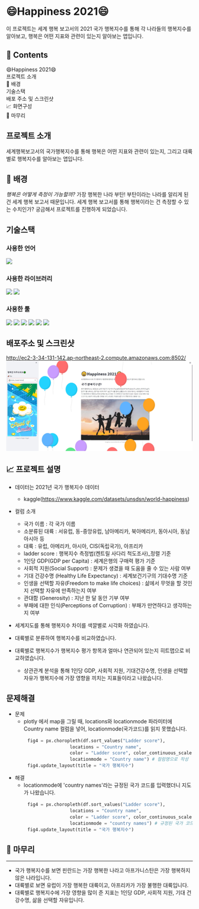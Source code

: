 # 😄Happiness 2021😄
이 프로젝트는 세계 행복 보고서의 2021 국가 행복지수를 통해 각 나라들의 행복지수를 알아보고, 행복은 어떤 지표와 관련이 있는지 알아보는 앱입니다.


## 📖 Contents
😄Happiness 2021😄  
프로젝트 소개  
🌈 배경  
기술스택  
배포 주소 및 스크린샷  
📈 화면구성  
🙏 마무리


## 프로젝트 소개
세계행복보고서의 국가행복지수를 통해 행복은 어떤 지표와 관련이 있는지, 그리고 대륙별로 행복지수를 알아보는 앱입니다.


## 🌈 배경
*행복은 어떻게 측정이 가능할까?*
가장 행복한 나라 부탄! 부탄이라는 나라를 알리게 된 건 세계 행복 보고서 때문입니다. 세계 행복 보고서를 통해 행복이라는 건 측정할 수 있는 수치인가? 궁금해서 프로젝트를 진행하게 되었습니다.


## 기술스택
### 사용한 언어 
<img src="https://img.shields.io/badge/python-3776AB?style=flat-square&logo=python&logoColor=white"/>  

### 사용한 라이브러리  
<img src="https://img.shields.io/badge/plotly-3F4F75?style=flat-square&logo=plotly&logoColor=white"/> <img src="https://img.shields.io/badge/streamlit-FF4B4B?style=flat-square&logo=streamlit&logoColor=white"/>

### 사용한 툴  
<img src="https://img.shields.io/badge/googlecolab-F9AB00?style=flat-square&logo=googlecolab&logoColor=white"/> <img src="https://img.shields.io/badge/visualstudiocode-007ACC?style=flat-square&logo=visualstudiocode&logoColor=#007ACC"/> <img src="https://img.shields.io/badge/github-181717?style=flat-square&logo=github&logoColor=#181717"/> <img src="https://img.shields.io/badge/git-F05032?style=flat-square&logo=git&logoColor=white"/> <img src="https://img.shields.io/badge/amazonaws-232F3E?style=flat-square&logo=amazonaws&logoColor=#232F3E"/> <img src="https://img.shields.io/badge/linux-FCC624?style=flat-square&logo=linux&logoColor=black"/>  


## 배포주소 및 스크린샷
http://ec2-3-34-131-142.ap-northeast-2.compute.amazonaws.com:8502/
<img src='data/happy_1.jpg'>


## 📈 프로젝트 설명
- 데이터는 2021년 국가 행복지수 데이터
  - kaggle(https://www.kaggle.com/datasets/unsdsn/world-happiness)  
- 컬럼 소개
  - 국가 이름 : 각 국가 이름  
  - 소분류된 대륙 : 서유럽, 동-중앙유럽, 남아메리카, 북아메리카, 동아시아, 동남아시아 등  
  - 대륙 : 유럽, 아메리카, 아시아, CIS(독립국가), 아프리카  
  - ladder score : 행복지수 측정법(켄트릴 사다리 척도조사)_정렬 기준  
  - 1인당 GDP(GDP per Capita) :  세계은행의 구매력 평가 기준  
  - 사회적 지원(Social Support) : 문제가 생겼을 때 도움을 줄 수 있는 사람 여부  
  - 기대 건강수명 (Healthy Life Expectancy) : 세계보건기구의 기대수명 기준  
  - 인생을 선택할 자유(Freedom to make life choices) : 삶에서 무엇을 할 것인지 선택할 자유에 만족하는지 여부  
  - 관대함 (Generosity) : 지난 한 달 동안 기부 여부  
  - 부패에 대한 인식(Perceptions of Corruption) : 부패가 만연하다고 생각하는지 여부  

- 세계지도를 통해 행복지수 차이를 색깔별로 시각화 하였습니다.

- 대륙별로 분류하여 행복지수를 비교하였습니다.

- 대륙별로 행복지수가 행복지수 평가 항목과 얼마나 연관되어 있는지 히트맵으로 비교하였습니다.  
  - 상관관계 분석을 통해 1인당 GDP, 사회적 지원, 기대건강수명, 인생을 선택할 자유가 행복지수에 가장 영향을 끼치는 지표들이라고 나왔습니다.


## 문제해결
- 문제 
  - plotly 에서 map을 그릴 때, locations와 locationmode 파라미터에 Country name 컬럼을 넣어, locationmode(국가코드)를 읽지 못했습니다.
```python
        fig4 = px.choropleth(df.sort_values("Ladder score"), 
                        locations = "Country name", 
                        color = "Ladder score", color_continuous_scale = 'GnBu',
                        locationmode = "Country name") # 컬럼명으로 작성
        fig4.update_layout(title = "국가 행복지수")
```
- 해결
  - locationmode에 'country names'라는 규정된 국가 코드를 입력했더니 지도가 나왔습니다.
```python
        fig4 = px.choropleth(df.sort_values("Ladder score"), 
                        locations = "Country name", 
                        color = "Ladder score", color_continuous_scale = 'GnBu',
                        locationmode = "country names") # 규정된 국가 코드로 변경
        fig4.update_layout(title = "국가 행복지수")
```


## 🙏 마무리
***
- 국가 행복지수를 보면 핀란드는 가장 행복한 나라고 아프가니스탄은 가장 행복하지 않은 나라입니다.
- 대륙별로 보면 유럽이 가장 행복한 대륙이고, 아프리카가 가장 불행한 대륙입니다.
- 대륙별로 행복지수에 가장 영향을 많이 준 지표는 1인당 GDP, 사회적 지원, 기대 건강수명, 삶을 선택할 자유입니다.
